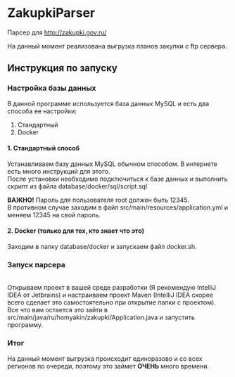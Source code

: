 # ZakupkiParser
Парсер для http://zakupki.gov.ru/

На данный момент реализована выгрузка планов закупки с ftp сервера.

## Инструкция по запуску

### Настройка базы данных

В данной программе используется база данных MySQL и есть два способа ее настройки:
<ol>
<li>Стандартный</li>
<li>Docker</li>
</ol>

#### 1. Стандартный способ
Устанавливаем базу данных MySQL обычном способом. В интернете есть много инструкций для этого. <br>
После установки необходимо подключиться к базе данных и выполнить скрипт из файла database/docker/sql/script.sql

**ВАЖНО!** Пароль для пользователя root должен быть 12345. <br>
В противном случае заходим в файл src/main/resources/application.yml и меняем 12345 на свой пароль.

#### 2. Docker (только для тех, кто знает что это)
Заходим в папку database/docker и запускаем файл docker.sh.

### Запуск парсера
<br>
Открываем проект в вашей среде разработки (Я рекомендую IntelliJ IDEA от Jetbrains) и настраиваем проект Maven
(IntelliJ IDEA скорее всего сделает это самостоятельно при открытие папки с проектом).<br>
Все что вам остается это зайти в src/main/java/ru/homyakin/zakupki/Application.java и запустить программу.
 
 ### Итог
 На данный момент выгрузка происходит единоразово и со всех регионов по очереди, поэтому это займет **ОЧЕНЬ** много
 времени.